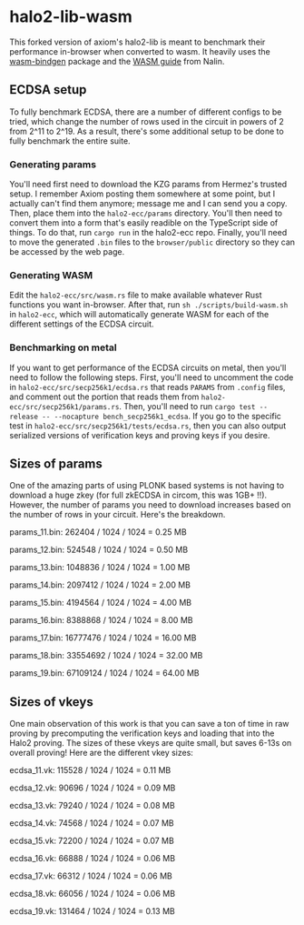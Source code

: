 # halo2-lib-wasm

This forked version of axiom's halo2-lib is meant to benchmark their performance in-browser when converted to wasm. It heavily uses the [wasm-bindgen](https://github.com/rustwasm/wasm-bindgen) package and the [WASM guide](https://zcash.github.io/halo2/user/wasm-port.html) from Nalin.

## ECDSA setup

To fully benchmark ECDSA, there are a number of different configs to be tried, which change the number of rows used in the circuit in powers of 2 from 2^11 to 2^19. As a result, there's some additional setup to be done to fully benchmark the entire suite.

### Generating params

You'll need first need to download the KZG params from Hermez's trusted setup. I remember Axiom posting them somewhere at some point, but I actually can't find them anymore; message me and I can send you a copy. Then, place them into the `halo2-ecc/params` directory. You'll then need to convert them into a form that's easily readible on the TypeScript side of things. To do that, run `cargo run` in the halo2-ecc repo. Finally, you'll need to move the generated `.bin` files to the `browser/public` directory so they can be accessed by the web page.

### Generating WASM

Edit the `halo2-ecc/src/wasm.rs` file to make available whatever Rust functions you want in-browser. After that, run `sh ./scripts/build-wasm.sh` in `halo2-ecc`, which will automatically generate WASM for each of the different settings of the ECDSA circuit.

### Benchmarking on metal

If you want to get performance of the ECDSA circuits on metal, then you'll need to follow the following steps. First, you'll need to uncomment the code in `halo2-ecc/src/secp256k1/ecdsa.rs` that reads `PARAMS` from `.config` files, and comment out the portion that reads them from `halo2-ecc/src/secp256k1/params.rs`. Then, you'll need to run `cargo test --release -- --nocapture bench_secp256k1_ecdsa`. If you go to the specific test in `halo2-ecc/src/secp256k1/tests/ecdsa.rs`, then you can also output serialized versions of verification keys and proving keys if you desire.

## Sizes of params

One of the amazing parts of using PLONK based systems is not having to download a huge zkey (for full zkECDSA in circom, this was 1GB+ !!). However, the number of params you need to download increases based on the number of rows in your circuit. Here's the breakdown.

params_11.bin: 262404 / 1024 / 1024 = 0.25 MB

params_12.bin: 524548 / 1024 / 1024 = 0.50 MB

params_13.bin: 1048836 / 1024 / 1024 = 1.00 MB

params_14.bin: 2097412 / 1024 / 1024 = 2.00 MB

params_15.bin: 4194564 / 1024 / 1024 = 4.00 MB

params_16.bin: 8388868 / 1024 / 1024 = 8.00 MB

params_17.bin: 16777476 / 1024 / 1024 = 16.00 MB

params_18.bin: 33554692 / 1024 / 1024 = 32.00 MB

params_19.bin: 67109124 / 1024 / 1024 = 64.00 MB

## Sizes of vkeys

One main observation of this work is that you can save a ton of time in raw proving by precomputing the verification keys and loading that into the Halo2 proving. The sizes of these vkeys are quite small, but saves 6-13s on overall proving! Here are the different vkey sizes:

ecdsa_11.vk: 115528 / 1024 / 1024 = 0.11 MB

ecdsa_12.vk: 90696 / 1024 / 1024 = 0.09 MB

ecdsa_13.vk: 79240 / 1024 / 1024 = 0.08 MB

ecdsa_14.vk: 74568 / 1024 / 1024 = 0.07 MB

ecdsa_15.vk: 72200 / 1024 / 1024 = 0.07 MB

ecdsa_16.vk: 66888 / 1024 / 1024 = 0.06 MB

ecdsa_17.vk: 66312 / 1024 / 1024 = 0.06 MB

ecdsa_18.vk: 66056 / 1024 / 1024 = 0.06 MB

ecdsa_19.vk: 131464 / 1024 / 1024 = 0.13 MB
